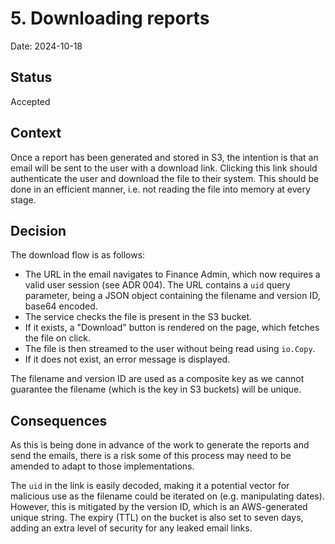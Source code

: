 # 5. Downloading reports

Date: 2024-10-18

## Status

Accepted

## Context

Once a report has been generated and stored in S3, the intention is that an email will be sent to the user with a download 
link. Clicking this link should authenticate the user and download the file to their system. This should be done in an 
efficient manner, i.e. not reading the file into memory at every stage.

## Decision

The download flow is as follows:
- The URL in the email navigates to Finance Admin, which now requires a valid user session (see ADR 004). The URL contains
  a `uid` query parameter, being a JSON object containing the filename and version ID, base64 encoded.
- The service checks the file is present in the S3 bucket.
- If it exists, a "Download" button is rendered on the page, which fetches the file on click.
- The file is then streamed to the user without being read using `io.Copy`.
- If it does not exist, an error message is displayed.

The filename and version ID are used as a composite key as we cannot guarantee the filename (which is the key in S3 buckets)
will be unique.

## Consequences

As this is being done in advance of the work to generate the reports and send the emails, there is a risk some of this 
process may need to be amended to adapt to those implementations.

The `uid` in the link is easily decoded, making it a potential vector for malicious use as the filename could be iterated
on (e.g. manipulating dates). However, this is mitigated by the version ID, which is an AWS-generated unique string. The
expiry (TTL) on the bucket is also set to seven days, adding an extra level of security for any leaked email links.
